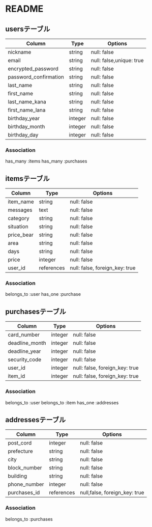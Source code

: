 # README

## usersテーブル

|Column               |Type   |Options                 |
|---------------------|-------|------------------------|
|nickname             |string |null: false             |
|email                |string |null: false,unique: true|
|encrypted_password   |string |null: false             |
|password_confirmation|string |null: false             |
|last_name            |string |null: false             |
|first_name           |string |null: false             |
|last_name_kana       |string |null: false             |
|first_name_lana      |string |null: false             |
|birthday_year        |integer|null: false             |
|birthday_month       |integer|null: false             |
|birthday_day         |integer|null: false             |


### Association
has_many :items
has_many :purchases


## itemsテーブル
|Column    |Type      |Options                       |
|----------|----------|------------------------------|
|item_name |string    |null: false                   |
|messages  |text      |null: false                   |
|category  |string    |null: false                   |
|situation |string    |null: false                   |
|price_bear|string    |null: false                   |
|area      |string    |null: false                   |
|days      |string    |null: false                   |
|price     |integer   |null: false                   |
|user_id   |references|null: false, foreign_key: true|

### Association
belongs_to :user
has_one :purchase

## purchasesテーブル
|Column        |Type   |Options                       |
|--------------|-------|------------------------------|
|card_number   |integer|null: false                   |
|deadline_month|integer|null: false                   |
|deadline_year |integer|null: false                   |
|security_code |integer|null: false                   |
|user_id       |integer|null: false, foreign_key: true|
|item_id       |integer|null: false, foreign_key: true|

### Association
belongs_to :user
belongs_to :item
has_one :addresses

## addressesテーブル
|Column        |Type      |Options                        |
|--------------|----------|------------------------------ |
|post_cord     |integer   |null: false                    |
|prefecture    |string    |null: false                    |
|city          |string    |null: false                    |
|block_number  |string    |null: false                    |
|building      |string    |null: false                    |
|phone_number  |integer   |null: false                    |
|purchases_id  |references|null,false, foreign_key: true  |

### Association
belongs_to :purchases
